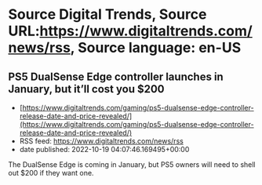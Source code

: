 # Source Digital Trends, Source URL:https://www.digitaltrends.com/news/rss, Source language: en-US

## PS5 DualSense Edge controller launches in January, but it’ll cost you $200
 - [https://www.digitaltrends.com/gaming/ps5-dualsense-edge-controller-release-date-and-price-revealed/](https://www.digitaltrends.com/gaming/ps5-dualsense-edge-controller-release-date-and-price-revealed/)
 - RSS feed: https://www.digitaltrends.com/news/rss
 - date published: 2022-10-19 04:07:46.169495+00:00

The DualSense Edge is coming in January, but PS5 owners will need to shell out $200 if they want one.
